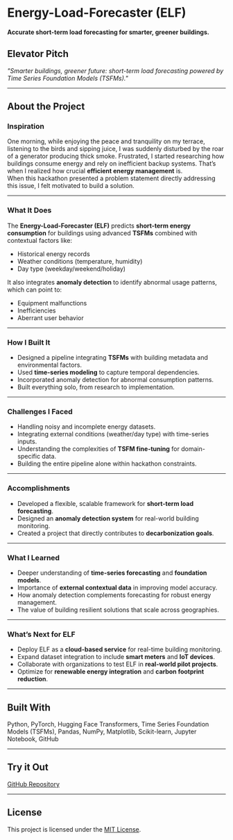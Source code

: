 #  Energy-Load-Forecaster (ELF)

**Accurate short-term load forecasting for smarter, greener buildings.**

##  Elevator Pitch
*"Smarter buildings, greener future: short-term load forecasting powered by Time Series Foundation Models (TSFMs)."*

---

##  About the Project

###  Inspiration
One morning, while enjoying the peace and tranquility on my terrace, listening to the birds and sipping juice, I was suddenly disturbed by the roar of a generator producing thick smoke. Frustrated, I started researching how buildings consume energy and rely on inefficient backup systems. That’s when I realized how crucial **efficient energy management** is.  
When this hackathon presented a problem statement directly addressing this issue, I felt motivated to build a solution.

---

###  What It Does
The **Energy-Load-Forecaster (ELF)** predicts **short-term energy consumption** for buildings using advanced **TSFMs** combined with contextual factors like:
- Historical energy records  
- Weather conditions (temperature, humidity)  
- Day type (weekday/weekend/holiday)  

It also integrates **anomaly detection** to identify abnormal usage patterns, which can point to:
- Equipment malfunctions  
- Inefficiencies  
- Aberrant user behavior  

---

###  How I Built It
- Designed a pipeline integrating **TSFMs** with building metadata and environmental factors.  
- Used **time-series modeling** to capture temporal dependencies.  
- Incorporated anomaly detection for abnormal consumption patterns.  
- Built everything solo, from research to implementation.  

---

###  Challenges I Faced
- Handling noisy and incomplete energy datasets.  
- Integrating external conditions (weather/day type) with time-series inputs.  
- Understanding the complexities of **TSFM fine-tuning** for domain-specific data.  
- Building the entire pipeline alone within hackathon constraints.  

---

###  Accomplishments
- Developed a flexible, scalable framework for **short-term load forecasting**.  
- Designed an **anomaly detection system** for real-world building monitoring.  
- Created a project that directly contributes to **decarbonization goals**.  

---

###  What I Learned
- Deeper understanding of **time-series forecasting** and **foundation models**.  
- Importance of **external contextual data** in improving model accuracy.  
- How anomaly detection complements forecasting for robust energy management.  
- The value of building resilient solutions that scale across geographies.  

---

###  What’s Next for ELF
- Deploy ELF as a **cloud-based service** for real-time building monitoring.  
- Expand dataset integration to include **smart meters** and **IoT devices**.  
- Collaborate with organizations to test ELF in **real-world pilot projects**.  
- Optimize for **renewable energy integration** and **carbon footprint reduction**.  

---

##  Built With
Python, PyTorch, Hugging Face Transformers, Time Series Foundation Models (TSFMs), Pandas, NumPy, Matplotlib, Scikit-learn, Jupyter Notebook, GitHub  

---

##  Try it Out
[GitHub Repository](https://github.com/saket-nugget/Energy-Load-Forecaster)

---

##  License
This project is licensed under the [MIT License](LICENSE).  
